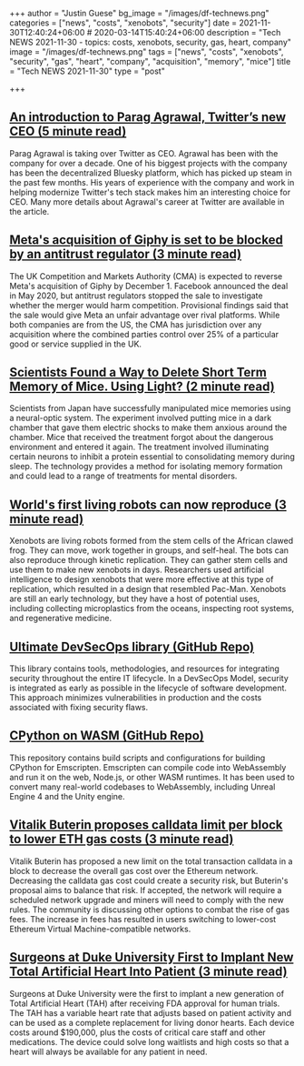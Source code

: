 +++
author = "Justin Guese"
bg_image = "/images/df-technews.png"
categories = ["news", "costs", "xenobots", "security"]
date = 2021-11-30T12:40:24+06:00 # 2020-03-14T15:40:24+06:00
description = "Tech NEWS 2021-11-30 - topics: costs, xenobots, security, gas, heart, company"
image = "/images/df-technews.png"
tags = ["news", "costs", "xenobots", "security", "gas", "heart", "company", "acquisition", "memory", "mice"]
title = "Tech NEWS 2021-11-30"
type = "post"

+++

## [An introduction to Parag Agrawal, Twitter’s new CEO (5 minute read)](https://www.theverge.com/2021/11/29/22808756/twitter-ceo-parag-agrawal-jack-dorsey-bluesky-moderation)

Parag Agrawal is taking over Twitter as CEO. Agrawal has been with the company for over a decade. One of his biggest projects with the company has been the decentralized Bluesky platform, which has picked up steam in the past few months. His years of experience with the company and work in helping modernize Twitter's tech stack makes him an interesting choice for CEO. Many more details about Agrawal's career at Twitter are available in the article.

## [Meta's acquisition of Giphy is set to be blocked by an antitrust regulator (3 minute read)](https://www.businessinsider.com/meta-facebook-giphy-acquisition-set-to-get-blocked-cma-2021-11)

The UK Competition and Markets Authority (CMA) is expected to reverse Meta's acquisition of Giphy by December 1. Facebook announced the deal in May 2020, but antitrust regulators stopped the sale to investigate whether the merger would harm competition. Provisional findings said that the sale would give Meta an unfair advantage over rival platforms. While both companies are from the US, the CMA has jurisdiction over any acquisition where the combined parties control over 25% of a particular good or service supplied in the UK.

## [Scientists Found a Way to Delete Short Term Memory of Mice. Using Light? (2 minute read)](https://interestingengineering.com/scientists-found-a-way-to-delete-short-term-memory-of-mice-using-light)

Scientists from Japan have successfully manipulated mice memories using a neural-optic system. The experiment involved putting mice in a dark chamber that gave them electric shocks to make them anxious around the chamber. Mice that received the treatment forgot about the dangerous environment and entered it again. The treatment involved illuminating certain neurons to inhibit a protein essential to consolidating memory during sleep. The technology provides a method for isolating memory formation and could lead to a range of treatments for mental disorders.

## [World's first living robots can now reproduce (3 minute read)](https://www.cnn.com/2021/11/29/americas/xenobots-self-replicating-robots-scn/index.html)

Xenobots are living robots formed from the stem cells of the African clawed frog. They can move, work together in groups, and self-heal. The bots can also reproduce through kinetic replication. They can gather stem cells and use them to make new xenobots in days. Researchers used artificial intelligence to design xenobots that were more effective at this type of replication, which resulted in a design that resembled Pac-Man. Xenobots are still an early technology, but they have a host of potential uses, including collecting microplastics from the oceans, inspecting root systems, and regenerative medicine.

## [Ultimate DevSecOps library (GitHub Repo)](https://github.com/sottlmarek/DevSecOps)

This library contains tools, methodologies, and resources for integrating security throughout the entire IT lifecycle. In a DevSecOps Model, security is integrated as early as possible in the lifecycle of software development. This approach minimizes vulnerabilities in production and the costs associated with fixing security flaws.

## [CPython on WASM (GitHub Repo)](https://github.com/ethanhs/python-wasm)

This repository contains build scripts and configurations for building CPython for Emscripten. Emscripten can compile code into WebAssembly and run it on the web, Node.js, or other WASM runtimes. It has been used to convert many real-world codebases to WebAssembly, including Unreal Engine 4 and the Unity engine.

## [Vitalik Buterin proposes calldata limit per block to lower ETH gas costs (3 minute read)](https://cointelegraph.com/news/vitalik-buterin-proposes-calldata-limit-per-block-to-lower-eth-gas-costs)

Vitalik Buterin has proposed a new limit on the total transaction calldata in a block to decrease the overall gas cost over the Ethereum network. Decreasing the calldata gas cost could create a security risk, but Buterin's proposal aims to balance that risk. If accepted, the network will require a scheduled network upgrade and miners will need to comply with the new rules. The community is discussing other options to combat the rise of gas fees. The increase in fees has resulted in users switching to lower-cost Ethereum Virtual Machine-compatible networks.

## [Surgeons at Duke University First to Implant New Total Artificial Heart Into Patient (3 minute read)](https://bit.ly/3G2bmf8/1/0100017d708830f7-e8eddf61-b7b1-4e06-bbae-18f3e26efab0-000000/HBe1uw8BUGTd1eqCmvsjKpmug6HWnkqTLsCKOEsMfW4=225)

Surgeons at Duke University were the first to implant a new generation of Total Artificial Heart (TAH) after receiving FDA approval for human trials. The TAH has a variable heart rate that adjusts based on patient activity and can be used as a complete replacement for living donor hearts. Each device costs around $190,000, plus the costs of critical care staff and other medications. The device could solve long waitlists and high costs so that a heart will always be available for any patient in need.

